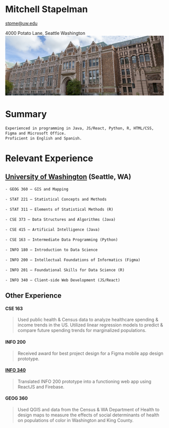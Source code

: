 # Mitchell Stapelman

stpme@uw.edu

4000 Potato Lane, Seattle Washington
![image](assets/img/portfolio/geography.jpg "Smith Hall")
# Summary

    Experienced in programming in Java, JS/React, Python, R, HTML/CSS, Figma and Microsoft Office.
    Proficient in English and Spanish.
# Relevant Experience

## [University of Washington] (Seattle, WA)

    - GEOG 360 – GIS and Mapping

    - STAT 221 – Statistical Concepts and Methods

    - STAT 311 – Elements of Statistical Methods (R)

    - CSE 373 – Data Structures and Algorithms (Java)

    - CSE 415 – Artificial Intelligence (Java)

    - CSE 163 – Intermediate Data Programming (Python)

    - INFO 180 – Introduction to Data Science

    - INFO 200 – Intellectual Foundations of Informatics (Figma)

    - INFO 201 – Foundational Skills for Data Science (R)

    - INFO 340 – Client-side Web Development (JS/React)



## Other Experience

#### CSE 163
> Used public health & Census data to analyze 
    healthcare spending & income trends in the US.
    Utilized linear regression models to predict & compare
    future spending trends for marginalized populations.

#### INFO 200
> Received award for best project design for a Figma mobile app design prototype.

#### [INFO 340]
> Translated INFO 200 prototype into a functioning web app using ReactJS and Firebase.

#### GEOG 360 
> Used QGIS and data from the Census & WA Department of Health
    to design maps to  measure the effects of social determinants of health
    on populations of color in Washington and King County. 




[University of Washington]: https://www.washington.edu/
[INFO 340]: https://apoio-20245.web.app/
